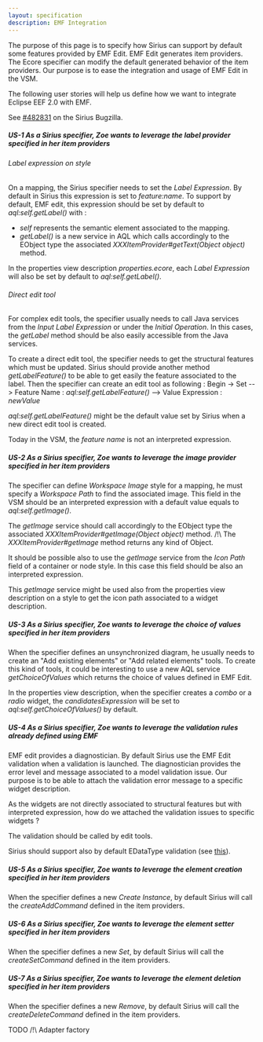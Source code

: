 ```yaml
---
layout: specification
description: EMF Integration
---
```


The purpose of this page is to specify how Sirius can support by default some features provided by EMF Edit.
EMF Edit generates item providers. The Ecore specifier can modify the default generated behavior of the item providers. Our purpose is to ease the integration and usage of EMF Edit in the VSM.

The following user stories will help us define how we want to integrate Eclipse EEF 2.0 with EMF.

See [#482831](https://bugs.eclipse.org/bugs/show_bug.cgi?id=482831 "482831") on the Sirius Bugzilla.

##### US-1 As a Sirius specifier, Zoe wants to leverage the label provider specified in her item providers

###### Label expression on style

On a mapping, the Sirius specifier needs to set the *Label Expression*. By default in Sirius this expression is set to *feature:name*.
To support by default, EMF edit, this expression should be set by default to *aql:self.getLabel()* with :

- *self* represents the semantic element associated to the mapping.
- *getLabel()* is a new service in AQL which calls accordingly to the EObject type the associated *XXXItemProvider#getText(Object object)* method.

In the properties view description *properties.ecore*, each *Label Expression* will also be set by default to *aql:self.getLabel()*.

###### Direct edit tool

For complex edit tools, the specifier usually needs to call Java services from the *Input Label Expression* or under the *Initial Operation*. In this cases, the *getLabel* method should be also easily accessible from the Java services.

To create a direct edit tool, the specifier needs to get the structural features which must be updated. Sirius should provide another method *getLabelFeature()* to be able to get easily the feature associated to the label. Then the specifier can create an edit tool as following :
Begin
-> Set
--> Feature Name : *aql:self.getLabelFeature()*
--> Value Expression : *newValue*

*aql:self.getLabelFeature()* might be the default value set by Sirius when a new direct edit tool is created. 

Today in the VSM, the *feature name* is not an interpreted expression.


##### US-2 As a Sirius specifier, Zoe wants to leverage the image provider specified in her item providers

The specifier can define *Workspace Image* style for a mapping, he must specify a *Workspace Path* to find the associated image.
This field in the VSM should be an interpreted expression with a default value equals to *aql:self.getImage()*.

The *getImage* service should call accordingly to the EObject type the associated *XXXItemProvider#getImage(Object object)* method.
/!\ The *XXXItemProvider#getImage* method returns any kind of Object.

It should be possible also to use the *getImage* service from the *Icon Path* field of a container or node style. In this case this field should be also an interpreted expression.

This *getImage* service might be used also from the properties view description on a style to get the icon path associated to a widget description.

##### US-3 As a Sirius specifier, Zoe wants to leverage the choice of values specified in her item providers

When the specifier defines an unsynchronized diagram, he usually needs to create an "Add existing elements" or "Add related elements" tools. To create this kind of tools, it could be interesting to use a new AQL service *getChoiceOfValues* which returns the choice of values defined in EMF Edit.

In the properties view description, when the specifier creates a *combo* or a *radio* widget, the *candidatesExpression* will be set to *aql:self.getChoiceOfValues()*  by default.

##### US-4 As a Sirius specifier, Zoe wants to leverage the validation rules already defined using EMF

EMF edit provides a diagnostician. By default Sirius use the EMF Edit validation when a validation is launched.
The diagnostician provides the error level and message associated to a model validation issue.
Our purpose is to be able to attach the validation error message to a specific widget description.

As the widgets are not directly associated to structural features but with interpreted expression, how do we attached the validation issues to specific widgets ?

The validation should be called by edit tools.

Sirius should support also by default EDataType validation (see [this](http://eclipsesource.com/blogs/2014/08/26/emf-validation-for-datatype-constraints/)).

##### US-5 As a Sirius specifier, Zoe wants to leverage the element creation specified in her item providers

When the specifier defines a new *Create Instance*, by default Sirius will call the *createAddCommand* defined in the item providers.

##### US-6 As a Sirius specifier, Zoe wants to leverage the element setter specified in her item providers

When the specifier defines a new *Set*, by default Sirius will call the *createSetCommand* defined in the item providers.

##### US-7 As a Sirius specifier, Zoe wants to leverage the element deletion specified in her item providers

When the specifier defines a new *Remove*, by default Sirius will call the *createDeleteCommand* defined in the item providers.

TODO
/!\ Adapter factory
